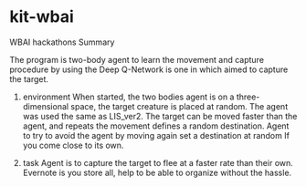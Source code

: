 # kit-wbai
WBAI hackathons Summary

The program is two-body agent to learn the movement and capture procedure by using the Deep Q-Network is one in which aimed to capture the target.

1. environment
When started, the two bodies agent is on a three-dimensional space, the target creature is placed at random.
The agent was used the same as LIS_ver2.
The target can be moved faster than the agent, and repeats the movement defines a random destination. Agent to try to avoid the agent by moving again set a destination at random If you come close to its own.


2. task
Agent is to capture the target to flee at a faster rate than their own.
Evernote is you store all, help to be able to organize without the hassle. 
